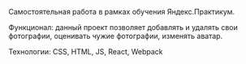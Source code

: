 Самостоятельная работа в рамках обучения Яндекс.Практикум. 

Функционал: данный проект позволяет добавлять и удалять свои фотографии, оценивать чужие фотографии, изменять аватар.

Технологии: CSS, HTML, JS, React, Webpack